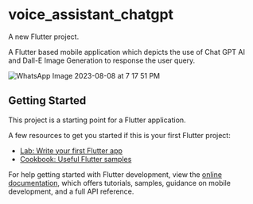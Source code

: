 # voice_assistant_chatgpt

A new Flutter project.

A Flutter based mobile application which depicts the use of Chat GPT AI and Dall-E Image Generation to response the user query.

![WhatsApp Image 2023-08-08 at 7 17 51 PM](https://github.com/prog-ankit/voice-assistant/assets/105658209/c7d2acf2-176d-4eda-8acb-3c5f2af49af9)

## Getting Started

This project is a starting point for a Flutter application.

A few resources to get you started if this is your first Flutter project:

- [Lab: Write your first Flutter app](https://docs.flutter.dev/get-started/codelab)
- [Cookbook: Useful Flutter samples](https://docs.flutter.dev/cookbook)

For help getting started with Flutter development, view the
[online documentation](https://docs.flutter.dev/), which offers tutorials,
samples, guidance on mobile development, and a full API reference.
